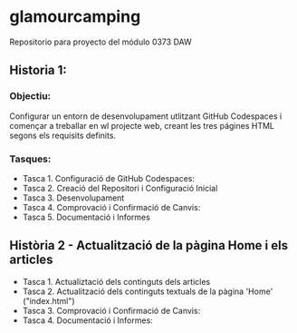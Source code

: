 # glamourcamping

Repositorio para proyecto del módulo 0373 DAW

## Historia 1:

### Objectiu:

Configurar un entorn de desenvolupament utlitzant GitHub Codespaces i començar a treballar en wl projecte web, creant les tres págines HTML segons els requisits definits.

### Tasques: 
- Tasca 1. Configuració de GitHub Codespaces:
- Tasca 2. Creació del Repositori i Configuració Inicial
- Tasca 3. Desenvolupament
- Tasca 4. Comprovació i Confirmació de Canvis:
- Tasca 5. Documentació i Informes

## Història 2 - Actualització de la pàgina Home i els articles

- Tasca 1. Actualiztació dels continguts dels articles
- Tasca 2. Actualització dels continguts textuals de la pàgina 'Home' ("index.html")
- Tasca 3. Comprovació i Confirmació de Canvis:
- Tasca 4. Documentació i Informes: